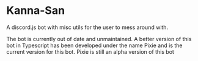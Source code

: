# Kanna-San
A discord.js bot with misc utils for the user to mess around with.

The bot is currently out of date and unmaintained. A better version of this bot in Typescript has been developed under the name Pixie and is the current version for this bot. Pixie is still an alpha version of this bot
